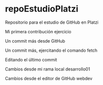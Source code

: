 # repoEstudioPlatzi

Repositorio para el estudio de GitHub en Platzi

Mi primera contribución ejercicio

Un commit más desde GitHub

Un commit más, ejercitando el comando fetch

Editando el último commit

Cambios desde mi rama local desarrollo01

Cambios desde el editor de GitHub webdev
